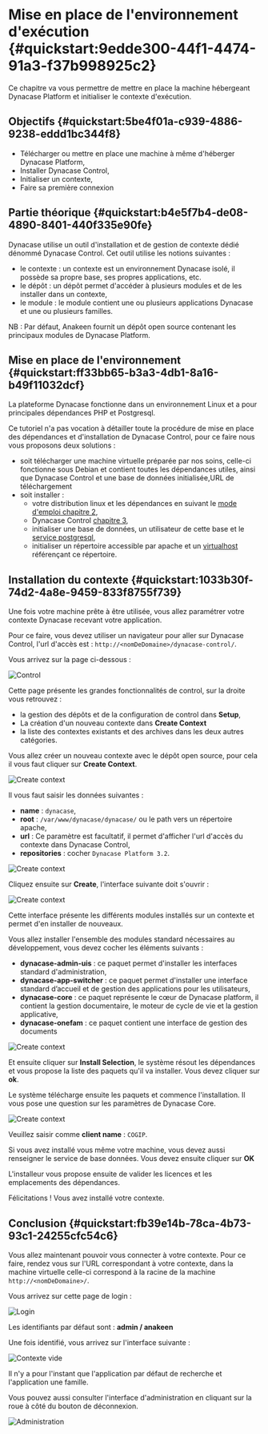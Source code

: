 # Mise en place de l'environnement d'exécution {#quickstart:9edde300-44f1-4474-91a3-f37b998925c2}

Ce chapitre va vous permettre de mettre en place la machine hébergeant Dynacase
Platform et initialiser le contexte d'exécution.

## Objectifs {#quickstart:5be4f01a-c939-4886-9238-eddd1bc344f8}

-   Télécharger ou mettre en place une machine à même d'héberger Dynacase Platform,
-   Installer Dynacase Control,
-   Initialiser un contexte,
-   Faire sa première connexion

## Partie théorique {#quickstart:b4e5f7b4-de08-4890-8401-440f335e90fe}

Dynacase utilise un outil d'installation et de gestion de contexte dédié dénommé Dynacase Control. Cet outil utilise les notions suivantes :

-   le contexte : un contexte est un environnement Dynacase isolé, il possède sa propre base, ses propres applications, etc.
-   le dépôt : un dépôt permet d'accéder à plusieurs modules et de les installer dans un contexte,
-   le module : le module contient une ou plusieurs applications Dynacase et une ou plusieurs familles. 

NB : Par défaut, Anakeen fournit un dépôt open source contenant les principaux modules de Dynacase Platform.

## Mise en place de l'environnement {#quickstart:ff33bb65-b3a3-4db1-8a16-b49f11032dcf}

La plateforme Dynacase fonctionne dans un environnement Linux et a pour principales dépendances PHP et Postgresql.

Ce tutoriel n'a pas vocation à détailler toute la procédure de mise en place
des dépendances et d'installation de Dynacase Control, pour ce faire nous vous proposons deux solutions :

-   soit télécharger une machine virtuelle préparée par nos soins, celle-ci fonctionne sous Debian et contient toutes
    les dépendances utiles, ainsi que Dynacase Control et une base de données initialisée,<span class="flag fixme">URL de téléchargement</span>
-   soit installer :
    -   votre distribution linux et les dépendances en suivant le [mode d'emploi chapitre 2][manex_prerequis],
    -   Dynacase Control [chapitre 3][manex_install_control],
    -   initialiser une base de données, un utilisateur de cette base et le [service postgresql][manex_prerequis_postgresql],
    -   initialiser un répertoire accessible par apache et un [virtualhost][manex_prerequis_apache] référençant ce répertoire.

## Installation du contexte {#quickstart:1033b30f-74d2-4a8e-9459-833f8755f739}

Une fois votre machine prête à être utilisée, vous allez paramétrer votre contexte Dynacase recevant votre application.

Pour ce faire, vous devez utiliser un navigateur pour aller sur Dynacase Control, l'url d'accès est : `http://<nomDeDomaine>/dynacase-control/`.

Vous arrivez sur la page ci-dessous :

![ Control ](01-01-Control.png "Control")

Cette page présente les grandes fonctionnalités de control, sur la droite vous retrouvez :

-   la gestion des dépôts et de la configuration de control dans **Setup**,
-   La création d'un nouveau contexte dans **Create Context**
-   la liste des contextes existants et des archives dans les deux autres catégories.

Vous allez créer un nouveau contexte avec le dépôt open source, pour cela il vous
faut cliquer sur **Create Context**.

![ Create context ](01-01-context.png "Create context")

Il vous faut saisir les données suivantes :

-   **name** : `dynacase`,
-   **root** : `/var/www/dynacase/dynacase/` ou le path vers un répertoire apache,
-   **url** : Ce paramètre est facultatif, il permet d'afficher l'url d'accès du contexte dans Dynacase Control,
-   **repositories** : cocher `Dynacase Platform 3.2`.

![ Create context ](01-01-creation-context.png "Create context")

Cliquez ensuite sur **Create**, l'interface suivante doit s'ouvrir :

![ Create context ](01-01-creation-context2.png "Create context")

Cette interface présente les différents modules installés sur un contexte et
permet d'en installer de nouveaux.

Vous allez installer l'ensemble des modules standard nécessaires au développement, vous devez cocher les éléments suivants :

-   **dynacase-admin-uis** : ce paquet permet d'installer les interfaces standard d'administration,
-   **dynacase-app-switcher** : ce paquet permet d'installer une interface standard d’accueil et de gestion des applications pour les utilisateurs,
-   **dynacase-core** : ce paquet représente le cœur de Dynacase platform, il contient la gestion documentaire, le moteur de cycle de vie et la gestion applicative,
-   **dynacase-onefam** : ce paquet contient une interface de gestion des documents

![ Create context ](01-01-creation-context3.png "Create context")

Et ensuite cliquer sur **Install Selection**, le système résout les dépendances et vous propose la liste des paquets qu'il va installer. Vous devez cliquer sur **ok**.

Le système télécharge ensuite les paquets et commence l'installation. Il vous pose une question sur les paramètres de Dynacase Core.

![ Create context ](01-01-creation-context4.png "Create context")

Veuillez saisir comme **client name** : `COGIP`.

Si vous avez installé vous même votre machine, vous devez aussi renseigner le service de base données. Vous devez ensuite cliquer sur **OK**

L'installeur vous propose ensuite de valider les licences et les emplacements des dépendances.

Félicitations ! Vous avez installé votre contexte.

## Conclusion {#quickstart:fb39e14b-78ca-4b73-93c1-24255cfc54c6}

Vous allez maintenant pouvoir vous connecter à votre contexte. Pour ce faire, rendez vous sur l'URL correspondant à
votre contexte, dans la machine virtuelle celle-ci correspond à la racine de la machine `http://<nomDeDomaine>/`.

Vous arrivez sur cette page de login :

![ Login ](01-01-test-context.png "Login")

Les identifiants par défaut sont : **admin / anakeen**

Une fois identifié, vous arrivez sur l'interface suivante :

![ Contexte vide ](01-01-test-context1.png "Contexte vide")

Il n'y a pour l'instant que l'application par défaut de recherche et l'application une famille.

Vous pouvez aussi consulter l'interface d'administration en cliquant sur la roue à côté du bouton de déconnexion.

![ Administration ](01-01-test-context2.png "Administration")

<!-- links -->
[manex_prerequis]: https://docs.anakeen.com/dynacase/3.2/dynacase-doc-platform-operating-manual/website/book/manex-ref:7190c4ba-9c34-430d-9165-522c3ffe8eb9.html "Pré-requis à l'installation de Dynacase"
[manex_install_control]: https://docs.anakeen.com/dynacase/3.2/dynacase-doc-platform-operating-manual/website/book/manex-ref:ab61ed63-269b-458a-98ea-0accf470a460.html "installation de Dynacase Control"
[manex_prerequis_postgresql]: https://docs.anakeen.com/dynacase/3.2/dynacase-doc-platform-operating-manual/website/book/manex-ref:7190c4ba-9c34-430d-9165-522c3ffe8eb9.html#pre-req-postgresql "Pré-requis PostgreSQL"
[manex_prerequis_apache]: https://docs.anakeen.com/dynacase/3.2/dynacase-doc-platform-operating-manual/website/book/manex-ref:7190c4ba-9c34-430d-9165-522c3ffe8eb9.html#manex-ref:89988168-0127-4782-9ec2-2d531fc28fd9 "Pré-requis Apache"
[vagrant]: http://www.vagrantup.com "Vagrant"